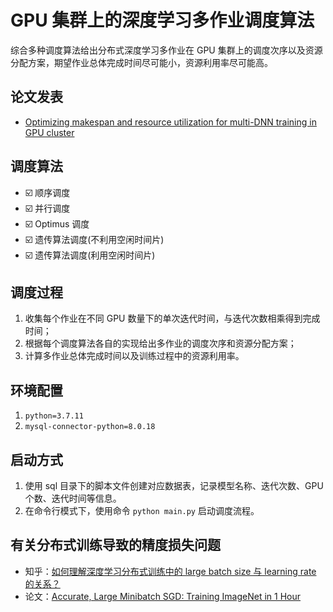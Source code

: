 # GPU 集群上的深度学习多作业调度算法

综合多种调度算法给出分布式深度学习多作业在 GPU 集群上的调度次序以及资源分配方案，期望作业总体完成时间尽可能小，资源利用率尽可能高。

## 论文发表

- [Optimizing makespan and resource utilization for multi-DNN training in GPU cluster](https://doi.org/10.1016/j.future.2021.06.021)

## 调度算法

- ☑️ 顺序调度
- ☑️ 并行调度
- ☑️ Optimus 调度
- ☑️ 遗传算法调度(不利用空闲时间片)
- ☑️ 遗传算法调度(利用空闲时间片)

## 调度过程

1. 收集每个作业在不同 GPU 数量下的单次迭代时间，与迭代次数相乘得到完成时间；
2. 根据每个调度算法各自的实现给出多作业的调度次序和资源分配方案；
3. 计算多作业总体完成时间以及训练过程中的资源利用率。

## 环境配置

1. `python=3.7.11`
2. `mysql-connector-python=8.0.18`

## 启动方式

1. 使用 sql 目录下的脚本文件创建对应数据表，记录模型名称、迭代次数、GPU 个数、迭代时间等信息。
2. 在命令行模式下，使用命令 `python main.py` 启动调度流程。

## 有关分布式训练导致的精度损失问题

- 知乎：[如何理解深度学习分布式训练中的 large batch size 与 learning rate 的关系？](https://www.zhihu.com/question/64134994/answer/216895968)
- 论文：[Accurate, Large Minibatch SGD: Training ImageNet in 1 Hour](https://arxiv.org/abs/1706.02677)
